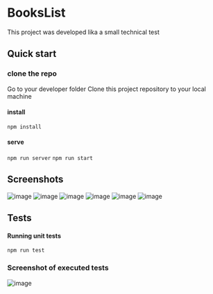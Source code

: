 # BooksList

This project was developed lika a small technical test

## Quick start

### clone the repo
Go to your developer folder Clone this project repository to your local machine

#### install
`npm install`

#### serve
`npm run server`
`npm run start`

## Screenshots

![image](https://user-images.githubusercontent.com/80816461/227553862-f7054e8e-7497-46da-abb0-677e7e82bf0d.png)
![image](https://user-images.githubusercontent.com/80816461/227554056-06ca9e16-7efb-4f67-966b-d9a5de68e9c6.png)
![image](https://user-images.githubusercontent.com/80816461/227554132-06cce576-a224-4d5f-b9af-447481223d97.png)
![image](https://user-images.githubusercontent.com/80816461/227554213-826229fc-fd76-4ef8-ad53-cc3dbe3db127.png)
![image](https://user-images.githubusercontent.com/80816461/227554289-1def71b4-9de3-4442-8c41-6e2d4f59559f.png)
![image](https://user-images.githubusercontent.com/80816461/227554351-73d408f0-7a06-47fc-ad13-038c4985202c.png)

## Tests

#### Running unit tests
`npm run test`

### Screenshot of executed tests
![image](https://user-images.githubusercontent.com/80816461/227549774-e66b1988-3654-4bab-86bd-24aa4b5e1072.png)


